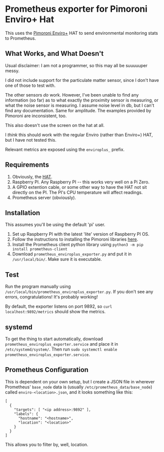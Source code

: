 # Prometheus exporter for Pimoroni Enviro+ Hat

This uses the [Pimoroni Enviro+](https://shop.pimoroni.com/products/enviro) HAT to send environmental monitoring stats to Prometheus.

## What Works, and What Doesn't

Usual disclaimer: I am not a programmer, so this may all be suuuuuper messy. 

I did not include support for the particulate matter sensor, since I don't have one of those to test with. 

The other sensors _do_ work. However, I've been unable to find any information (so far) as to what exactly the proximity sensor is measuring, or what the noise sensor is measuring. I assume noise level in db, but I can't find any documentation. Same for amplitude. The examples provided by Pimoroni are inconsistent, too. 

This also doesn't use the screen on the hat at all. 

I _think_ this should work with the regular Enviro (rather than Enviro+) HAT, but I have not tested this. 

Relevant metrics are exposed using the `enviroplus_` prefix. 

## Requirements

1. Obviously, the [HAT](https://shop.pimoroni.com/products/enviro).
2. Raspberry PI. Any Raspberry PI -- this works very well on a Pi Zero.
3. A GPIO extention cable, or some other way to have the HAT not sit directly on the PI. The PI's CPU temperature will affect readings.
4. Prometheus server (obviously).

## Installation

This assumes you'll be using the default 'pi' user. 

1. Set up Raspberry PI with the latest 'lite' version of Raspberry PI OS.
2. Follow the instructions to installing the Pimoroni libraries [here](https://github.com/pimoroni/enviroplus-python/).
3. Install the Prometheus client python library using ```python3 -m pip install prometheus-client```
4. Download ```prometheus_enviroplus_exporter.py``` and put it in ```/usr/local/bin/```. Make sure it is executable.

## Test

Run the program manually using ```/usr/local/bin/prometheus_enviroplus_exporter.py```. If you don't see any errors, congratulations! It's probably working!

By default, the exporter listens on port 9892, so ```curl localhost:9892/metrics``` should show the metrics. 

## systemd

To get the thing to start automatically, download ```prometheus_enviroplus_exporter.service``` and place it in ```/etc/systemd/system/```. Then run ```sudo systemctl enable prometheus_enviroplus_exporter.service```. 

## Prometheus Configuration

This is dependent on your own setup, but I create a JSON file in wherever Prometheus' `base_node` data is (usually `/etc/prometheus_data/base_node`) called `enviro-<location>.json`, and it looks something like this:

```
[
  {
    "targets": [ "<ip address>:9892" ],
    "labels": {
      "hostname": "<hostname>",
      "location": "<location>"
    }
  }
]
```

This allows you to filter by, well, location. 
